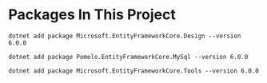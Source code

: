 <!-- heading  -->
# Packages In This Project

```
dotnet add package Microsoft.EntityFrameworkCore.Design --version 6.0.0
```

```
dotnet add package Pomelo.EntityFrameworkCore.MySql --version 6.0.0
```

```
dotnet add package Microsoft.EntityFrameworkCore.Tools --version 6.0.0
```

